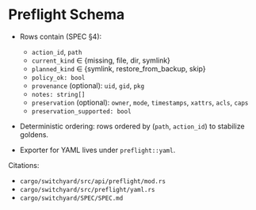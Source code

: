 # Preflight Schema

- Rows contain (SPEC §4):
  - `action_id`, `path`
  - `current_kind` ∈ {missing, file, dir, symlink}
  - `planned_kind` ∈ {symlink, restore_from_backup, skip}
  - `policy_ok: bool`
  - `provenance` (optional): `uid`, `gid`, `pkg`
  - `notes: string[]`
  - `preservation` (optional): `owner`, `mode`, `timestamps`, `xattrs`, `acls`, `caps`
  - `preservation_supported: bool`

- Deterministic ordering: rows ordered by (`path`, `action_id`) to stabilize goldens.
- Exporter for YAML lives under `preflight::yaml`.

Citations:
- `cargo/switchyard/src/api/preflight/mod.rs`
- `cargo/switchyard/src/preflight/yaml.rs`
- `cargo/switchyard/SPEC/SPEC.md`
